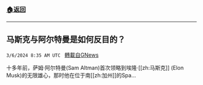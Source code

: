 ###  [:house:返回](README.md)
---


## 马斯克与阿尔特曼是如何反目的？
`3/6/2024 8:35 AM UTC ` [轉載自GNews](https://gnews.org/articles/2369945)

十多年前，萨姆·阿尔特曼(Sam Altman)首次领略到埃隆·[[zh:马斯克]] (Elon Musk)的无限雄心，那时他在位于南[[zh:加州]]的Spa...
